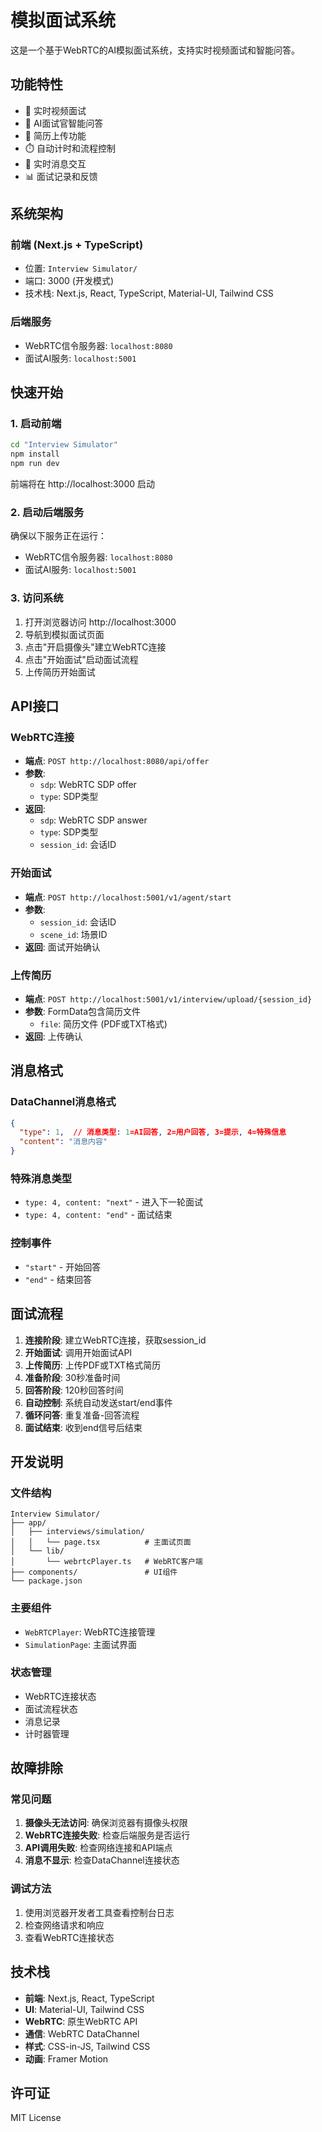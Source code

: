 # 模拟面试系统

这是一个基于WebRTC的AI模拟面试系统，支持实时视频面试和智能问答。

## 功能特性

- 🎥 实时视频面试
- 🤖 AI面试官智能问答
- 📝 简历上传功能
- ⏱️ 自动计时和流程控制
- 💬 实时消息交互
- 📊 面试记录和反馈

## 系统架构

### 前端 (Next.js + TypeScript)
- 位置: `Interview Simulator/`
- 端口: 3000 (开发模式)
- 技术栈: Next.js, React, TypeScript, Material-UI, Tailwind CSS

### 后端服务
- WebRTC信令服务器: `localhost:8080`
- 面试AI服务: `localhost:5001`

## 快速开始

### 1. 启动前端

```bash
cd "Interview Simulator"
npm install
npm run dev
```

前端将在 http://localhost:3000 启动

### 2. 启动后端服务

确保以下服务正在运行：
- WebRTC信令服务器: `localhost:8080`
- 面试AI服务: `localhost:5001`

### 3. 访问系统

1. 打开浏览器访问 http://localhost:3000
2. 导航到模拟面试页面
3. 点击"开启摄像头"建立WebRTC连接
4. 点击"开始面试"启动面试流程
5. 上传简历开始面试

## API接口

### WebRTC连接
- **端点**: `POST http://localhost:8080/api/offer`
- **参数**: 
  - `sdp`: WebRTC SDP offer
  - `type`: SDP类型
- **返回**: 
  - `sdp`: WebRTC SDP answer
  - `type`: SDP类型
  - `session_id`: 会话ID

### 开始面试
- **端点**: `POST http://localhost:5001/v1/agent/start`
- **参数**:
  - `session_id`: 会话ID
  - `scene_id`: 场景ID
- **返回**: 面试开始确认

### 上传简历
- **端点**: `POST http://localhost:5001/v1/interview/upload/{session_id}`
- **参数**: FormData包含简历文件
  - `file`: 简历文件 (PDF或TXT格式)
- **返回**: 上传确认

## 消息格式

### DataChannel消息格式
```json
{
  "type": 1,  // 消息类型: 1=AI回答, 2=用户回答, 3=提示, 4=特殊信息
  "content": "消息内容"
}
```

### 特殊消息类型
- `type: 4, content: "next"` - 进入下一轮面试
- `type: 4, content: "end"` - 面试结束

### 控制事件
- `"start"` - 开始回答
- `"end"` - 结束回答

## 面试流程

1. **连接阶段**: 建立WebRTC连接，获取session_id
2. **开始面试**: 调用开始面试API
3. **上传简历**: 上传PDF或TXT格式简历
4. **准备阶段**: 30秒准备时间
5. **回答阶段**: 120秒回答时间
6. **自动控制**: 系统自动发送start/end事件
7. **循环问答**: 重复准备-回答流程
8. **面试结束**: 收到end信号后结束

## 开发说明

### 文件结构
```
Interview Simulator/
├── app/
│   ├── interviews/simulation/
│   │   └── page.tsx          # 主面试页面
│   └── lib/
│       └── webrtcPlayer.ts   # WebRTC客户端
├── components/               # UI组件
└── package.json
```

### 主要组件
- `WebRTCPlayer`: WebRTC连接管理
- `SimulationPage`: 主面试界面

### 状态管理
- WebRTC连接状态
- 面试流程状态
- 消息记录
- 计时器管理

## 故障排除

### 常见问题
1. **摄像头无法访问**: 确保浏览器有摄像头权限
2. **WebRTC连接失败**: 检查后端服务是否运行
3. **API调用失败**: 检查网络连接和API端点
4. **消息不显示**: 检查DataChannel连接状态

### 调试方法
1. 使用浏览器开发者工具查看控制台日志
2. 检查网络请求和响应
3. 查看WebRTC连接状态

## 技术栈

- **前端**: Next.js, React, TypeScript
- **UI**: Material-UI, Tailwind CSS
- **WebRTC**: 原生WebRTC API
- **通信**: WebRTC DataChannel
- **样式**: CSS-in-JS, Tailwind CSS
- **动画**: Framer Motion

## 许可证

MIT License